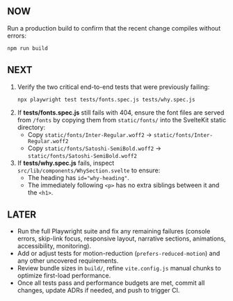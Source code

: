 ## NOW
Run a production build to confirm that the recent change compiles without errors:
```bash
npm run build
```

## NEXT
1. Verify the two critical end-to-end tests that were previously failing:
   ```bash
   npx playwright test tests/fonts.spec.js tests/why.spec.js
   ```
2. If **tests/fonts.spec.js** still fails with 404, ensure the font files are served from `/fonts` by copying them from `static/fonts/` into the SvelteKit static directory:
   - Copy `static/fonts/Inter-Regular.woff2` → `static/fonts/Inter-Regular.woff2`
   - Copy `static/fonts/Satoshi-SemiBold.woff2` → `static/fonts/Satoshi-SemiBold.woff2`
3. If **tests/why.spec.js** fails, inspect `src/lib/components/WhySection.svelte` to ensure:
   - The heading has `id="why-heading"`.
   - The immediately following `<p>` has no extra siblings between it and the `<h1>`.

## LATER
- Run the full Playwright suite and fix any remaining failures (console errors, skip-link focus, responsive layout, narrative sections, animations, accessibility, monitoring).
- Add or adjust tests for motion-reduction (`prefers-reduced-motion`) and any other uncovered requirements.
- Review bundle sizes in `build/`, refine `vite.config.js` manual chunks to optimize first-load performance.
- Once all tests pass and performance budgets are met, commit all changes, update ADRs if needed, and push to trigger CI.